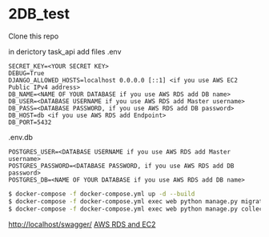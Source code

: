 # 2DB_test

Clone this repo 

in derictory task_api add files
.env
```script
SECRET_KEY=<YOUR SECRET KEY>
DEBUG=True
DJANGO_ALLOWED_HOSTS=localhost 0.0.0.0 [::1] <if you use AWS EC2 Public IPv4 address>
DB_NAME=<NAME OF YOUR DATABASE if you use AWS RDS add DB name>
DB_USER=<DATABASE USERNAME if you use AWS RDS add Master username>
DB_PASS=<DATABASE PASSWORD, if you use AWS RDS add DB password>
DB_HOST=db <if you use AWS RDS add Endpoint>
DB_PORT=5432
```


.env.db
```script
POSTGRES_USER=<DATABASE USERNAME if you use AWS RDS add Master username>
POSTGRES_PASSWORD=<DATABASE PASSWORD, if you use AWS RDS add DB password>
POSTGRES_DB=<NAME OF YOUR DATABASE if you use AWS RDS add DB name>
```

```bash
$ docker-compose -f docker-compose.yml up -d --build
$ docker-compose -f docker-compose.yml exec web python manage.py migrate --noinput
$ docker-compose -f docker-compose.yml exec web python manage.py collectstatic --no-input --clear
```
[http://localhost/swagger/](http://localhost/swagger/)
[AWS RDS and EC2](http://3.21.33.138/swagger/)
